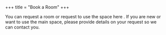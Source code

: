 +++
title = "Book a Room"
+++

You can request a room or request to use the space here . If you are new or want to use the main space, please provide details on your request so we can contact you.

<script src="https://unpkg.com/vue@3"></script>
<script src="https://cdn.anny.co/widget/annyComponents.umd.latest.min.js"></script>

<a-organization-page base-url="https://anny.co/b" dark-mode="false" organization="cultivationspace" placeholder-title="Cultivation Space" hide-resource-header="true" hide-organization-header="true" should-login="false" entity-id=""></a-organization-page>